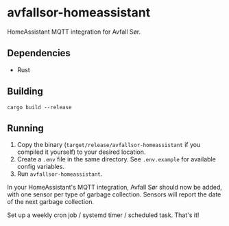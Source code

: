 # avfallsor-homeassistant
HomeAssistant MQTT integration for Avfall Sør.

## Dependencies
- Rust

## Building
```
cargo build --release
```

## Running
1. Copy the binary (`target/release/avfallsor-homeassistant` if you compiled it yourself) to your desired location.
2. Create a `.env` file in the same directory. See `.env.example` for available config variables.
3. Run `avfallsor-homeassistant`.

In your HomeAssistant's MQTT integration, Avfall Sør should now be added, with one sensor per type of garbage collection. Sensors will report the date of the next garbage collection.

Set up a weekly cron job / systemd timer / scheduled task. That's it!
